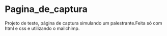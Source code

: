 # Pagina_de_captura
 
Projeto de teste, página de captura simulando um palestrante.Feita só com html e css e utilizando o mailchimp.
